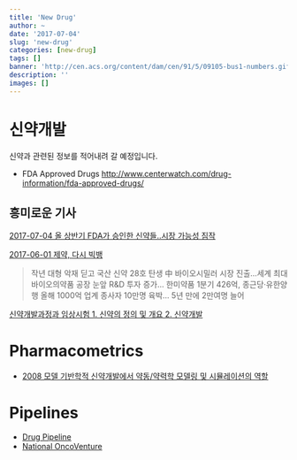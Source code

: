 ```yaml
---
title: 'New Drug'
author: ~
date: '2017-07-04'
slug: 'new-drug'
categories: [new-drug]
tags: []
banner: 'http://cen.acs.org/content/dam/cen/91/5/09105-bus1-numbers.gif'
description: ''
images: []
---
```


# 신약개발

신약과 관련된 정보를 적어내려 갈 예정입니다.

- FDA Approved Drugs <http://www.centerwatch.com/drug-information/fda-approved-drugs/>

## 흥미로운 기사

[2017-07-04 올 상반기 FDA가 승인한 신약들..시장 가능성 짐작](https://www.medipana.com/news/news_viewer.asp?NewsNum=203514&MainKind=A&NewsKind=5&vCount=12&vKind=1)

[2017-06-01 제약, 다시 빅뱅](http://biz.chosun.com/site/data/html_dir/2017/05/31/2017053101621.html#csidx1f0373de91b7fca9bfd0bb0384e3e40)
> 작년 대형 악재 딛고 국산 신약 28호 탄생
> 中 바이오시밀러 시장 진출…세계 최대 바이오의약품 공장 눈앞
> R&D 투자 증가… 한미약품 1분기 426억, 종근당·유한양행 올해 1000억
> 업계 종사자 10만명 육박… 5년 만에 2만여명 늘어

[신약개발과정과 임상시험 1. 신약의 정의 및 개요 2. 신약개발](https://www.google.co.kr/url?sa=t&rct=j&q=&esrc=s&source=web&cd=9&ved=0ahUKEwiIgYCegZ7UAhVBi5QKHSmUB1IQFghMMAg&url=http%3A%2F%2Fguro.kumc.or.kr%2Fcommon%2FdeptFileDownload.do%3FDP_CODE%3DGRPHD%26CID%3D948%26SEQ_NO%3D1&usg=AFQjCNEtznJ1-TE5jdJvaIvKSg2xpKtBeQ&sig2=-5uqkW_FIxFEwzD357gNrw)

# Pharmacometrics

- [2008 모델 기반학적 신약개발에서 약동/약력학 모델링 및 시뮬레이션의 역할](http://www.kccp.or.kr/erp/erpmenus/journal_contents/upLoadFiles/18(2)-84(08-25)(p.84~96).pdf)

# Pipelines

- [Drug Pipeline](https://en.wikipedia.org/wiki/Drug_pipeline)
- [National OncoVenture](http://nov.ncc.re.kr/joint-development/pipeline/#;)



